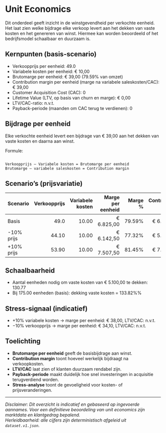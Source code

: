 # Unit Economics

Dit onderdeel geeft inzicht in de winstgevendheid per verkochte eenheid. Het laat zien welke bijdrage elke verkoop levert aan het dekken van vaste kosten en het genereren van winst. Hiermee kan worden beoordeeld of het bedrijfsmodel schaalbaar en duurzaam is.

## Kernpunten (basis-scenario)

- Verkoopprijs per eenheid: 49.0
- Variabele kosten per eenheid: € 10,00
- Brutomarge per eenheid: € 39,00 (79.59% van omzet)
- Contribution margin per eenheid (marge na variabele saleskosten/CAC): € 39,00
- Customer Acquisition Cost (CAC): 0
- Lifetime Value (LTV, op basis van churn en marge): € 0,00
- LTV/CAC-ratio: n.v.t.
- Payback-periode (maanden om CAC terug te verdienen): 0

## Bijdrage per eenheid

Elke verkochte eenheid levert een bijdrage van € 39,00 aan het dekken van vaste kosten en daarna aan winst.  

Formule:
```

Verkoopprijs – Variabele kosten = Brutomarge per eenheid
Brutomarge – variabele saleskosten = Contribution margin

```

## Scenario’s (prijsvariatie)

| Scenario   | Verkoopprijs | Variabele kosten | Marge per eenheid | Marge % | Contribution margin |
|------------|-------------:|-----------------:|------------------:|--------:|---------------------:|
| Basis      | 49.0 | 10.00 | € 6.825,00 | 79.59% | € 6.825,00 |
| -10% prijs | 44.10 | 10.00 | € 6.142,50 | 77.32% | € 5.967,50 |
| +10% prijs | 53.90 | 10.00 | € 7.507,50 | 81.45% | € 7.682,50 |

## Schaalbaarheid

- Aantal eenheden nodig om vaste kosten van € 5.100,00 te dekken: 130.77  
- Bij 175.00 eenheden (basis): dekking vaste kosten = 133.82%%

## Stress-signaal (indicatief)

- +10% variabele kosten → marge per eenheid: € 38,00, LTV/CAC: n.v.t.  
- −10% verkoopprijs → marge per eenheid: € 34,10, LTV/CAC: n.v.t.  

## Toelichting

- **Brutomarge per eenheid** geeft de basisbijdrage aan winst.  
- **Contribution margin** toont hoeveel werkelijk bijdraagt na verkoopkosten.  
- **LTV/CAC** laat zien of klanten duurzaam rendabel zijn.  
- **Payback-periode** maakt duidelijk hoe snel investeringen in acquisitie terugverdiend worden.  
- **Stress-analyse** toont de gevoeligheid voor kosten- of prijsveranderingen.  

---

_Disclaimer: Dit overzicht is indicatief en gebaseerd op ingevoerde aannames. Voor een definitieve beoordeling van unit economics zijn marktdata en klantgedrag bepalend._  
_Herleidbaarheid: alle cijfers zijn deterministisch afgeleid uit `dataset.v1.json`._

